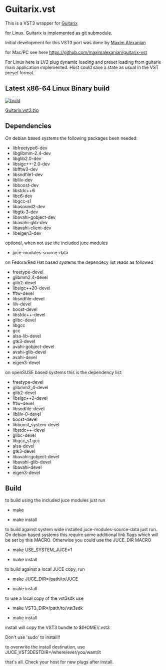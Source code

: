 # Guitarix.vst

This is a VST3 wrapper for [Guitarix](https://github.com/brummer10/guitarix)

for Linux. Guitarix is implemented as git submodule.

Initial development for this VST3 port was done by [Maxim Alexanian](https://www.musiclab.com/)

for Mac/PC see here <https://github.com/maximalexanian/guitarix-vst>

For Linux here is LV2 plug dynamic loading and preset loading from guitarix main application implemented.
Host could save a state as usual in the VST preset format.

## Latest x86-64 Linux Binary build

[![build](https://github.com/brummer10/guitarix.vst/actions/workflows/build.yml/badge.svg)](https://github.com/brummer10/guitarix.vst/actions/workflows/build.yml)

[Guitarix.vst3.zip](https://github.com/brummer10/guitarix.vst/releases/download/Latest/Guitarix.vst3.zip)

## Dependencies

On debian based systems the following packages been needed:

- libfreetype6-dev
- libglibmm-2.4-dev
- libglib2.0-dev
- libsigc++-2.0-dev
- libfftw3-dev
- libsndfile1-dev
- liblilv-dev
- libboost-dev
- libstdc++6
- libc6-dev
- libgcc-s1
- libasound2-dev
- libgtk-3-dev
- libavahi-gobject-dev
- libavahi-glib-dev
- libavahi-client-dev
- libeigen3-dev

optional, when not use the included juce modules

- juce-modules-source-data

on Fedora/Red Hat based systems the dependecy list reads as followed

- freetype-devel
- glibmm2.4-devel
- glib2-devel
- libsigc++20-devel
- fftw-devel
- libsndfile-devel
- lilv-devel
- boost-devel
- libstdc++-devel
- glibc-devel
- libgcc
- gcc
- alsa-lib-devel
- gtk3-devel
- avahi-gobject-devel
- avahi-glib-devel
- avahi-devel
- eigen3-devel

on openSUSE based systems this is the dependency list:

- freetype-devel
- glibmm2_4-devel
- glib2-devel
- libsigc++2-devel
- fftw-devel
- libsndfile-devel
- liblilv-0-devel
- boost-devel
- libboost_system-devel
- libstdc++-devel
- glibc-devel
- libgcc_s1 gcc
- alsa-devel
- gtk3-devel
- libavahi-gobject-devel
- libavahi-glib-devel
- libavahi-devel
- eigen3-devel

## Build

to build using the included juce modules just run

- make

- make install

to build against system wide installed juce-modules-source-data
just run. On debian based systems this require some additional link flags
which will be set by this MACRO. Otherwise you could use the JUCE_DIR MACRO

- make USE_SYSTEM_JUCE=1

- make install

to build against a local JUCE copy, run

- make JUCE_DIR=/path/to/JUCE

- make install

to use a local copy of the vst3sdk use

- make VST3_DIR=/path/to/vst3sdk

- make install

install will copy the VST3 bundle to $(HOME)/.vst3 

Don't use 'sudo' to install!!

to overwrite the install destination, use JUCE_VST3DESTDIR=/where/ever/you/want/it

that's all.
Check your host for new plugs after install.
